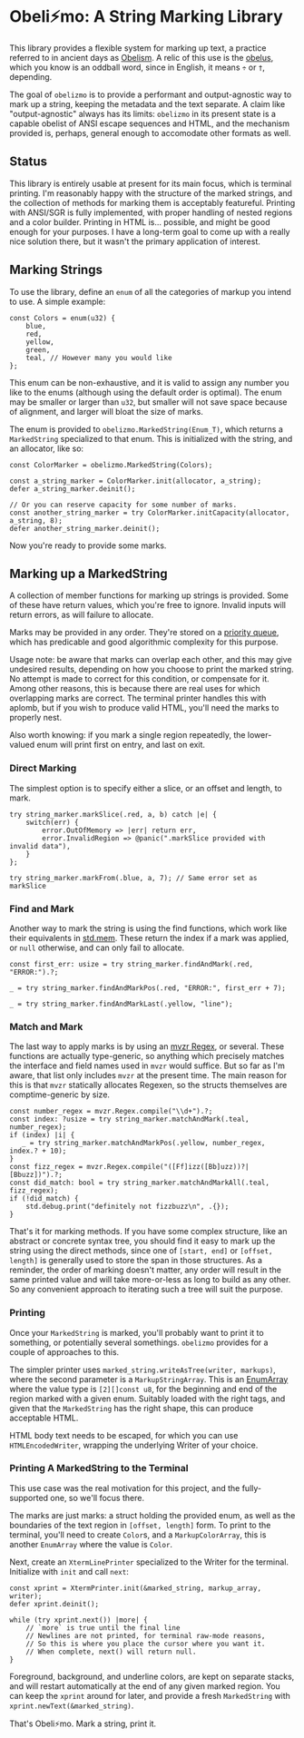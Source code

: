 # Obeli⚡️mo: A String Marking Library

This library provides a flexible system for marking up text, a practice referred to in ancient days as [Obelism](https://en.wikipedia.org/wiki/Obelism).  A relic of this use is the [obelus](https://en.wikipedia.org/wiki/Obelus), which you know is an oddball word, since in English, it means `÷` or `†`, depending.

The goal of `obelizmo` is to provide a performant and output-agnostic way to mark up a string, keeping the metadata and the text separate.  A claim like "output-agnostic" always has its limits: `obelizmo` in its present state is a capable obelist of ANSI escape sequences and HTML, and the mechanism provided is, perhaps, general enough to accomodate other formats as well.

## Status

This library is entirely usable at present for its main focus, which is terminal printing.  I'm reasonably happy with the structure of the marked strings, and the collection of methods for marking them is acceptably featureful.  Printing with ANSI/SGR is fully implemented, with proper handling of nested regions and a color builder.  Printing in HTML is... possible, and might be good enough for your purposes.  I have a long-term goal to come up with a really nice solution there, but it wasn't the primary application of interest.

## Marking Strings

To use the library, define an `enum` of all the categories of markup you intend to use.  A simple example:

```zig
const Colors = enum(u32) {
    blue,
    red,
    yellow,
    green,
    teal, // However many you would like
};
```

This enum can be non-exhaustive, and it is valid to assign any number you like to the enums (although using the default order is optimal).  The enum may be smaller or larger than `u32`, but smaller will not save space because of alignment, and larger will bloat the size of marks.

The enum is provided to `obelizmo.MarkedString(Enum_T)`, which returns a `MarkedString` specialized to that enum.  This is initialized with the string, and an allocator, like so:

```zig
const ColorMarker = obelizmo.MarkedString(Colors);

const a_string_marker = ColorMarker.init(allocator, a_string);
defer a_string_marker.deinit();

// Or you can reserve capacity for some number of marks.
const another_string_marker = try ColorMarker.initCapacity(allocator, a_string, 8);
defer another_string_marker.deinit();
```

Now you're ready to provide some marks.

## Marking up a MarkedString

A collection of member functions for marking up strings is provided.  Some of these have return values, which you're free to ignore.  Invalid inputs will return errors, as will failure to allocate.

Marks may be provided in any order. They're stored on a [priority queue](https://ziglang.org/documentation/master/std/#std.priority_queue.PriorityQueue), which has predicable and good algorithmic complexity for this purpose.

Usage note: be aware that marks can overlap each other, and this may give undesired results, depending on how you choose to print the marked string.  No attempt is made to correct for this condition, or compensate for it.  Among other reasons, this is because there are real uses for which overlapping marks are correct.  The terminal printer handles this with aplomb, but if you wish to produce valid HTML, you'll need the marks to properly nest.

Also worth knowing: if you mark a single region repeatedly, the lower-valued enum will print first on entry, and last on exit.

### Direct Marking

The simplest option is to specify either a slice, or an offset and length, to mark.

```zig
try string_marker.markSlice(.red, a, b) catch |e| {
    switch(err) {
        error.OutOfMemory => |err| return err,
        error.InvalidRegion => @panic(".markSlice provided with invalid data"),
    }
};

try string_marker.markFrom(.blue, a, 7); // Same error set as markSlice
```

### Find and Mark

Another way to mark the string is using the find functions, which work like their equivalents in [std.mem](https://ziglang.org/documentation/master/std/#std.mem.indexOf).  These return the index if a mark was applied, or `null` otherwise, and can only fail to allocate.

```zig
const first_err: usize = try string_marker.findAndMark(.red, "ERROR:").?;

_ = try string_marker.findAndMarkPos(.red, "ERROR:", first_err + 7);

_ = try string_marker.findAndMarkLast(.yellow, "line");
```

### Match and Mark

The last way to apply marks is by using an [mvzr Regex](https://github.com/mnemnion/mvzr), or several.  These functions are actually type-generic, so anything which precisely matches the interface and field names used in `mvzr` would suffice.  But so far as I'm aware, that list only includes `mvzr` at the present time.  The main reason for this is that `mvzr` statically allocates Regexen, so the structs themselves are comptime-generic by size.

```zig
const number_regex = mvzr.Regex.compile("\\d+").?;
const index: ?usize = try string_marker.matchAndMark(.teal, number_regex);
if (index) |i| {
   _ = try string_marker.matchAndMarkPos(.yellow, number_regex, index.? + 10);
}
const fizz_regex = mvzr.Regex.compile("([Ff]izz([Bb]uzz))?|[Bbuzz])").?;
const did_match: bool = try string_marker.matchAndMarkAll(.teal, fizz_regex);
if (!did_match) {
    std.debug.print("definitely not fizzbuzz\n", .{});
}
```

That's it for marking methods.  If you have some complex structure, like an abstract or concrete syntax tree, you should find it easy to mark up the string using the direct methods, since one of `[start, end]` or `[offset, length]` is generally used to store the span in those structures.  As a reminder, the order of marking doesn't matter, any order will result in the same printed value and will take more-or-less as long to build as any other.  So any convenient approach to iterating such a tree will suit the purpose.

### Printing

Once your `MarkedString` is marked, you'll probably want to print it to something, or potentially several somethings.  `obelizmo` provides for a couple of approaches to this.

The simpler printer uses `marked_string.writeAsTree(writer, markups)`, where the second parameter is a `MarkupStringArray`. This is an [EnumArray](https://ziglang.org/documentation/master/std/#std.enums.EnumArray) where the value type is `[2][]const u8`, for the beginning and end of the region marked with a given enum.  Suitably loaded with the right tags, and given that the `MarkedString` has the right shape, this can produce acceptable HTML.

HTML body text needs to be escaped, for which you can use `HTMLEncodedWriter`, wrapping the underlying Writer of your choice.

### Printing A MarkedString to the Terminal

This use case was the real motivation for this project, and the fully-supported one, so we'll focus there.

The marks are just marks: a struct holding the provided enum, as well as the boundaries of the text region in `[offset, length]` form.  To print to the terminal, you'll need to create `Color`s, and a `MarkupColorArray`, this is another `EnumArray` where the value is `Color`.

Next, create an `XtermLinePrinter` specialized to the Writer for the terminal.  Initialize with `init` and call `next`:

```zig
const xprint = XtermPrinter.init(&marked_string, markup_array, writer);
defer xprint.deinit();

while (try xprint.next()) |more| {
    // `more` is true until the final line
    // Newlines are not printed, for terminal raw-mode reasons,
    // So this is where you place the cursor where you want it.
    // When complete, next() will return null.
}
```
Foreground, background, and underline colors, are kept on separate stacks, and will restart automatically at the end of any given marked region.  You can keep the `xprint` around for later, and provide a fresh `MarkedString` with `xprint.newText(&marked_string)`.

That's Obeli⚡️mo.  Mark a string, print it.
